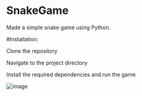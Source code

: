 # SnakeGame
Made a simple snake game using Python.

#Installation:

Clone the repository

Navigate to the project directory

Install the required dependencies and run the game

![image](https://github.com/Ronnit44/SnakeGame/assets/127775780/bb412223-cf1e-47e2-bc23-8267b5d81868)

